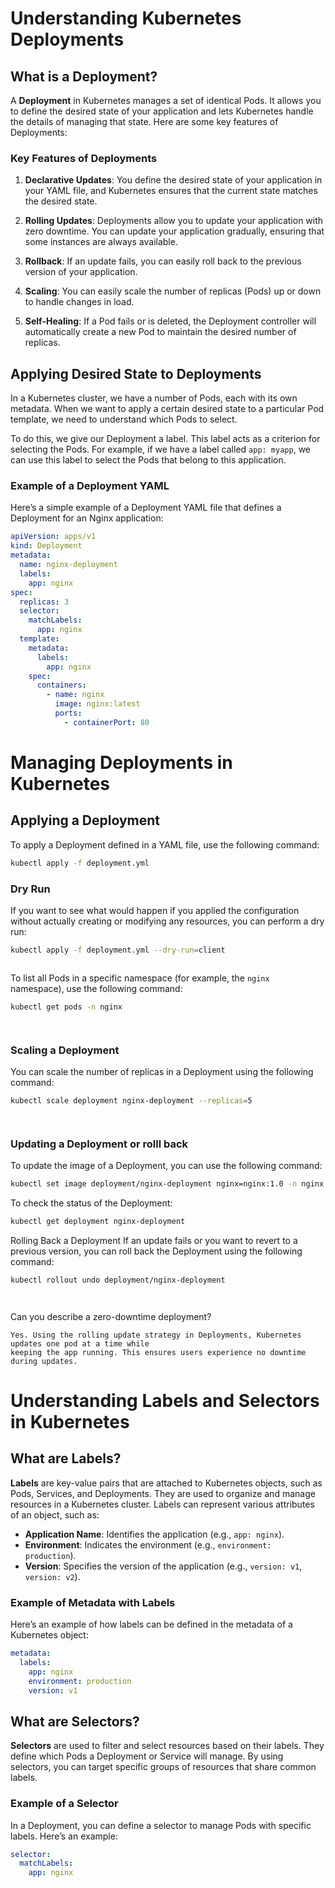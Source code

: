 # Understanding Kubernetes Deployments

## What is a Deployment?

A **Deployment** in Kubernetes manages a set of identical Pods. It allows you to define the desired state of your application and lets Kubernetes handle the details of managing that state. Here are some key features of Deployments:

### Key Features of Deployments

1. **Declarative Updates**: You define the desired state of your application in your YAML file, and Kubernetes ensures that the current state matches the desired state.

2. **Rolling Updates**: Deployments allow you to update your application with zero downtime. You can update your application gradually, ensuring that some instances are always available.

3. **Rollback**: If an update fails, you can easily roll back to the previous version of your application.

4. **Scaling**: You can easily scale the number of replicas (Pods) up or down to handle changes in load.

5. **Self-Healing**: If a Pod fails or is deleted, the Deployment controller will automatically create a new Pod to maintain the desired number of replicas.

## Applying Desired State to Deployments

In a Kubernetes cluster, we have a number of Pods, each with its own metadata. When we want to apply a certain desired state to a particular Pod template, we need to understand which Pods to select. 

To do this, we give our Deployment a label. This label acts as a criterion for selecting the Pods. For example, if we have a label called `app: myapp`, we can use this label to select the Pods that belong to this application.

### Example of a Deployment YAML

Here’s a simple example of a Deployment YAML file that defines a Deployment for an Nginx application:

```yaml
apiVersion: apps/v1
kind: Deployment
metadata:
  name: nginx-deployment
  labels:
    app: nginx
spec:
  replicas: 3
  selector:
    matchLabels:
      app: nginx
  template:
    metadata:
      labels:
        app: nginx
    spec:
      containers:
        - name: nginx
          image: nginx:latest
          ports:
            - containerPort: 80

```




# Managing Deployments in Kubernetes

## Applying a Deployment

To apply a Deployment defined in a YAML file, use the following command:

```bash
kubectl apply -f deployment.yml


```

### Dry Run

If you want to see what would happen if you applied the configuration without actually creating or modifying any resources, you can perform a dry run:

```bash
kubectl apply -f deployment.yml --dry-run=client



```

To list all Pods in a specific namespace (for example, the `nginx` namespace), use the following command:

```bash
kubectl get pods -n nginx




```
### Scaling a Deployment

You can scale the number of replicas in a Deployment using the following command:

```bash 
kubectl scale deployment nginx-deployment --replicas=5




```

### Updating a Deployment or rolll back 

To update the image of a Deployment, you can use the following command:

```bash
kubectl set image deployment/nginx-deployment nginx=nginx:1.0 -n nginx

```
To check the status of the Deployment: 

```bash
kubectl get deployment nginx-deployment


```
Rolling Back a Deployment
If an update fails or you want to revert to a previous version, you can roll back the Deployment using the following command:

```bash
kubectl rollout undo deployment/nginx-deployment




```


Can you describe a zero-downtime deployment?
```
Yes. Using the rolling update strategy in Deployments, Kubernetes updates one pod at a time while
keeping the app running. This ensures users experience no downtime during updates.
```
# Understanding Labels and Selectors in Kubernetes

## What are Labels?

**Labels** are key-value pairs that are attached to Kubernetes objects, such as Pods, Services, and Deployments. They are used to organize and manage resources in a Kubernetes cluster. Labels can represent various attributes of an object, such as:

- **Application Name**: Identifies the application (e.g., `app: nginx`).
- **Environment**: Indicates the environment (e.g., `environment: production`).
- **Version**: Specifies the version of the application (e.g., `version: v1`, `version: v2`).

### Example of Metadata with Labels

Here’s an example of how labels can be defined in the metadata of a Kubernetes object:

```yaml
metadata:
  labels:
    app: nginx
    environment: production
    version: v1

```


## What are Selectors?

**Selectors** are used to filter and select resources based on their labels. They define which Pods a Deployment or Service will manage. By using selectors, you can target specific groups of resources that share common labels.

### Example of a Selector

In a Deployment, you can define a selector to manage Pods with specific labels. Here’s an example:

```yaml
selector:
  matchLabels:
    app: nginx






